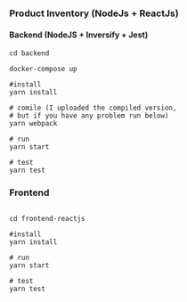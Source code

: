 ### Product Inventory (NodeJs + ReactJs)

#### Backend (NodeJS + Inversify + Jest)

```
cd backend

docker-compose up

#install
yarn install

# comile (I uploaded the compiled version,
# but if you have any problem run below)
yarn webpack

# run
yarn start

# test
yarn test  

```

### Frontend


```

cd frontend-reactjs

#install
yarn install

# run
yarn start

# test
yarn test  

```
